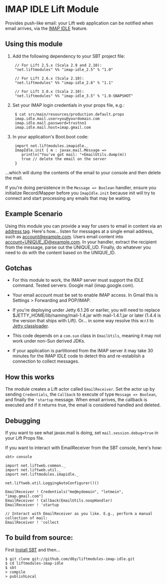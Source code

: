 # IMAP IDLE Lift Module

Provides push-like email: your Lift web application can be notified when email arrives, via the [IMAP IDLE](http://en.wikipedia.org/wiki/IMAP_IDLE) feature.

## Using this module


1. Add the following dependency to your SBT project file:

        // For Lift 2.5.x (Scala 2.9 and 2.10):
        "net.liftmodules" %% "imap-idle_2.5" % "1.0"

        // For Lift 2.6.x (Scala 2.10):
        "net.liftmodules" %% "imap-idle_2.6" % "1.1"

        // For Lift 3.0.x (Scala 2.10):
        "net.liftmodules" %% "imap-idle_3.5" % "1.0-SNAPSHOT"

2. Set your IMAP login credentials in your props file, e.g.:

        $ cat src/main/resources/production.default.props
        imap.idle.mail.user=you@yourdomain.com
        imap.idle.mail.password=trustno1
        imap.idle.mail.host=imap.gmail.com

3. In your application's Boot.boot code:

        import net.liftmodules.imapidle._
        ImapIdle.init { m : javax.mail.Message =>
           println("You've got mail: "+EmailUtils.dump(m))
           true // delete the email on the server
        }

...which will dump the contents of the email to your console and then delete the mail.

If you're doing persistence in the `Message => Boolean` handler, ensure you initialize Record/Mapper before you `ImapIdle.init` because init will try to connect and start processing any emails that may be waiting.

## Example Scenario

Using this module you can provide a way for users to email in content via an [address tag](http://en.wikipedia.org/wiki/Email_address#Address_tags).  Here's how... listen for messages at a single email address, such as account@example.com. Users email content into account+UNIQUE_ID@example.com.  In your handler, extract the recipient from the message, parse out the UNIQUE_UD. Finally, do whatever you need to do with the content based on the UNIQUE_ID.

## Gotchas

 * For this module to work, the IMAP server must support the IDLE command.  Tested servers: Google mail (imap.google.com).

 * Your email account must be set to enable IMAP access.  In Gmail this is Settings > Forwarding and POP/IMAP.

 * If you're deploying under Jetty 6.1.26 or earlier, you will need to replace $JETTY_HOME/lib/naming/mail-1.4.jar with mail-1.4.1.jar or later (1.4.4 is the version that ships with Lift). Or... in some way resolve this w.r.t to [Jetty classloader](http://docs.codehaus.org/display/JETTY/Classloading).

 * This code depends on a `com.sun` class in `EmailUtils`, meaning it may not work under non-Sun derived JDKs.

 * If your application is partitioned from the IMAP server it may take 30 minutes for the IMAP IDLE code to detect this and re-establish a connection to collect messages.


## How this works

The module creates a Lift actor called `EmailReceiver`.  Set the actor up by sending `Credentials`, the `Callback` to execute of type `Message => Boolean`, and finally the `'startup` message.   When email arrives, the callback is executed and if it returns true, the email is considered handled and deleted.

## Debugging

If you want to see what javax.mail is doing, set `mail.session.debug=true` in your Lift Props file.

If you want to interact with EmailReceiver from the SBT console, here's how:

	sbt> console

	import net.liftweb.common._
	import net.liftweb.util._
	import net.liftmodules.imapidle._

	net.liftweb.util.LoggingAutoConfigurer()()

	EmailReceiver ! Credentials("me@mydomain", "letmein", "imap.gmail.com")
	EmailReceiver ! Callback(EmailUtils.noopHandler)
	EmailReceiver ! 'startup

	// Interact with EmailReceiver as you like. E.g., perform a manual collection of mail:
	EmailReceiver ! 'collect


## To build from source:

First [Install SBT](http://www.scala-sbt.org/release/docs/Getting-Started/Setup.html#installing-sbt) and then...

    $ git clone git://github.com/d6y/liftmodules-imap-idle.git
    $ cd liftmodules-imap-idle
    $ sbt
    > compile
    > publishLocal


